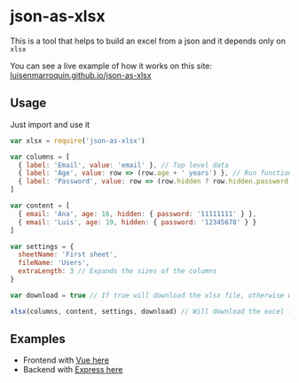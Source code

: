 # json-as-xlsx

This is a tool that helps to build an excel from a json and it depends only on `xlsx`

You can see a live example of how it works on this site: [luisenmarroquin.github.io/json-as-xlsx](https://luisenmarroquin.github.io/json-as-xlsx)

## Usage

Just import and use it

```js
var xlsx = require('json-as-xlsx')

var columns = [
  { label: 'Email', value: 'email' }, // Top level data
  { label: 'Age', value: row => (row.age + ' years') }, // Run functions
  { label: 'Password', value: row => (row.hidden ? row.hidden.password : '') }, // Deep props
]

var content = [
  { email: 'Ana', age: 16, hidden: { password: '11111111' } },
  { email: 'Luis', age: 19, hidden: { password: '12345678' } }
]

var settings = {
  sheetName: 'First sheet',
  fileName: 'Users',
  extraLength: 3 // Expands the sizes of the columns
}

var download = true // If true will download the xlsx file, otherwise will return a buffer

xlsx(columns, content, settings, download) // Will download the excel file
```

## Examples

* Frontend with [Vue here](https://github.com/LuisEnMarroquin/json-as-xlsx/blob/master/src/App.vue)
* Backend with [Express here](https://github.com/LuisEnMarroquin/json-as-xlsx/blob/master/server.js)

<!--

## Testing Vue

Install dependencies
```shell
yarn install
```

Compile and hot-reload for development
```shell
yarn start
```

Compile and minify for production
```shell
yarn build
```

## Publish to NPM

Will publish the following files:
* LICENSE
* index.js
* README.md
* package.json

```shell
npm login # Login to npm registry
npm publish # Publish package
```

## Create and publish Tag

Remember to change the version number first for all files

```shell
git tag -a -m "Published v1.1.0" v1.1.0 # Tag your release
git push --follow-tags # Push commit and tags
```

-->
